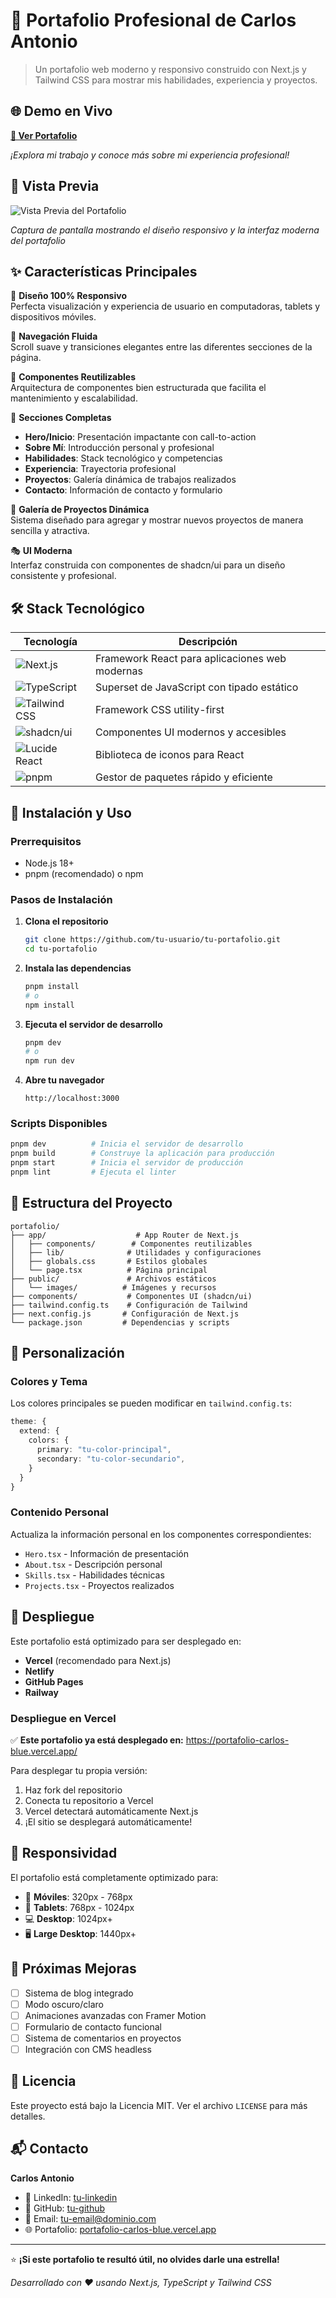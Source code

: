 # 💼 Portafolio Profesional de Carlos Antonio

> Un portafolio web moderno y responsivo construido con Next.js y Tailwind CSS para mostrar mis habilidades, experiencia y proyectos.

## 🌐 Demo en Vivo

**[🚀 Ver Portafolio](https://portafolio-carlos-blue.vercel.app/)**

*¡Explora mi trabajo y conoce más sobre mi experiencia profesional!*

## 📸 Vista Previa

![Vista Previa del Portafolio](./ecocyclepreview.png)

*Captura de pantalla mostrando el diseño responsivo y la interfaz moderna del portafolio*

## ✨ Características Principales

🎯 **Diseño 100% Responsivo**  
Perfecta visualización y experiencia de usuario en computadoras, tablets y dispositivos móviles.

🌊 **Navegación Fluida**  
Scroll suave y transiciones elegantes entre las diferentes secciones de la página.

🧩 **Componentes Reutilizables**  
Arquitectura de componentes bien estructurada que facilita el mantenimiento y escalabilidad.

📑 **Secciones Completas**  
- **Hero/Inicio**: Presentación impactante con call-to-action
- **Sobre Mí**: Introducción personal y profesional
- **Habilidades**: Stack tecnológico y competencias
- **Experiencia**: Trayectoria profesional
- **Proyectos**: Galería dinámica de trabajos realizados
- **Contacto**: Información de contacto y formulario

🎨 **Galería de Proyectos Dinámica**  
Sistema diseñado para agregar y mostrar nuevos proyectos de manera sencilla y atractiva.

🎭 **UI Moderna**  
Interfaz construida con componentes de shadcn/ui para un diseño consistente y profesional.

## 🛠️ Stack Tecnológico

| Tecnología | Descripción |
|------------|-------------|
| ![Next.js](https://img.shields.io/badge/Next.js-14+-black?style=flat&logo=next.js) | Framework React para aplicaciones web modernas |
| ![TypeScript](https://img.shields.io/badge/TypeScript-blue?style=flat&logo=typescript&logoColor=white) | Superset de JavaScript con tipado estático |
| ![Tailwind CSS](https://img.shields.io/badge/Tailwind_CSS-38B2AC?style=flat&logo=tailwind-css&logoColor=white) | Framework CSS utility-first |
| ![shadcn/ui](https://img.shields.io/badge/shadcn/ui-000000?style=flat&logo=shadcnui) | Componentes UI modernos y accesibles |
| ![Lucide React](https://img.shields.io/badge/Lucide_React-F56565?style=flat&logo=lucide) | Biblioteca de iconos para React |
| ![pnpm](https://img.shields.io/badge/pnpm-F69220?style=flat&logo=pnpm&logoColor=white) | Gestor de paquetes rápido y eficiente |

## 🚀 Instalación y Uso

### Prerrequisitos

- Node.js 18+ 
- pnpm (recomendado) o npm

### Pasos de Instalación

1. **Clona el repositorio**
   ```bash
   git clone https://github.com/tu-usuario/tu-portafolio.git
   cd tu-portafolio
   ```

2. **Instala las dependencias**
   ```bash
   pnpm install
   # o
   npm install
   ```

3. **Ejecuta el servidor de desarrollo**
   ```bash
   pnpm dev
   # o
   npm run dev
   ```

4. **Abre tu navegador**
   ```
   http://localhost:3000
   ```

### Scripts Disponibles

```bash
pnpm dev          # Inicia el servidor de desarrollo
pnpm build        # Construye la aplicación para producción
pnpm start        # Inicia el servidor de producción
pnpm lint         # Ejecuta el linter
```

## 📁 Estructura del Proyecto

```
portafolio/
├── app/                    # App Router de Next.js
│   ├── components/        # Componentes reutilizables
│   ├── lib/              # Utilidades y configuraciones
│   ├── globals.css       # Estilos globales
│   └── page.tsx          # Página principal
├── public/               # Archivos estáticos
│   └── images/          # Imágenes y recursos
├── components/           # Componentes UI (shadcn/ui)
├── tailwind.config.ts    # Configuración de Tailwind
├── next.config.js       # Configuración de Next.js
└── package.json         # Dependencias y scripts
```

## 🎨 Personalización

### Colores y Tema
Los colores principales se pueden modificar en `tailwind.config.ts`:

```typescript
theme: {
  extend: {
    colors: {
      primary: "tu-color-principal",
      secondary: "tu-color-secundario",
    }
  }
}
```

### Contenido Personal
Actualiza la información personal en los componentes correspondientes:
- `Hero.tsx` - Información de presentación
- `About.tsx` - Descripción personal
- `Skills.tsx` - Habilidades técnicas
- `Projects.tsx` - Proyectos realizados

## 🚀 Despliegue

Este portafolio está optimizado para ser desplegado en:

- **Vercel** (recomendado para Next.js)
- **Netlify**
- **GitHub Pages**
- **Railway**

### Despliegue en Vercel

✅ **Este portafolio ya está desplegado en:** https://portafolio-carlos-blue.vercel.app/

Para desplegar tu propia versión:
1. Haz fork del repositorio
2. Conecta tu repositorio a Vercel
3. Vercel detectará automáticamente Next.js
4. ¡El sitio se desplegará automáticamente!

## 📱 Responsividad

El portafolio está completamente optimizado para:
- 📱 **Móviles**: 320px - 768px
- 📱 **Tablets**: 768px - 1024px
- 💻 **Desktop**: 1024px+
- 🖥️ **Large Desktop**: 1440px+

## 🔧 Próximas Mejoras

- [ ] Sistema de blog integrado
- [ ] Modo oscuro/claro
- [ ] Animaciones avanzadas con Framer Motion
- [ ] Formulario de contacto funcional
- [ ] Sistema de comentarios en proyectos
- [ ] Integración con CMS headless

## 📄 Licencia

Este proyecto está bajo la Licencia MIT. Ver el archivo `LICENSE` para más detalles.

## 📬 Contacto

**Carlos Antonio**

- 💼 LinkedIn: [tu-linkedin](https://linkedin.com/in/tu-perfil)
- 🐙 GitHub: [tu-github](https://github.com/tu-usuario)
- 📧 Email: tu-email@dominio.com
- 🌐 Portafolio: [portafolio-carlos-blue.vercel.app](https://portafolio-carlos-blue.vercel.app/)

---

⭐ **¡Si este portafolio te resultó útil, no olvides darle una estrella!**

*Desarrollado con ❤️ usando Next.js, TypeScript y Tailwind CSS*
